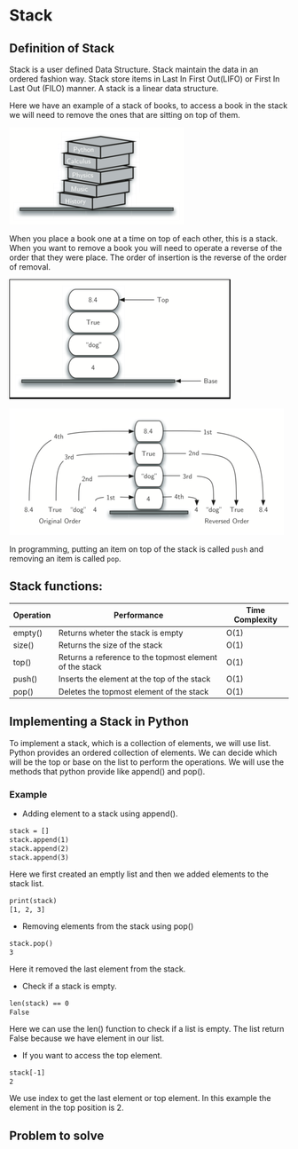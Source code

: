 # Stack

## Definition of Stack

Stack is a user defined Data Structure. Stack maintain the data in an ordered fashion way. Stack store items in Last In First Out(LIFO) or First In Last Out (FILO) manner. A stack is a linear data structure.

Here we have an example of a stack of books, to access a book in the stack we will need to remove the ones that are sitting on top of them.

![Stack of books](images/stack_1.png)

When you place a book one at a time on top of each other, this is a stack. When you want to remove a book you will need to operate a reverse of the order that they were place. The order of insertion is the reverse of the order of removal. 

![Stack of objects](images/stack_2.png)

![Stack of objects](images/stack_3.png)

In programming, putting an item on top of the stack is called `push` and removing an item is called `pop`. 

## Stack functions:

| Operation | Performance | Time Complexity |
| --- | --- | --- |
empty() | Returns wheter the stack is empty | O(1)
size() | Returns the size of the stack | O(1)
top() | Returns a reference to the topmost element of the stack | O(1)
push() | Inserts the element at the top of the stack | O(1)
pop() | Deletes the topmost element of the stack | O(1)

## Implementing a Stack in Python

To implement a stack, which is a collection of elements, we will use list. Python provides an ordered collection of elements. We can decide which will be the top or base on the list to perform the operations. We will use the methods that python provide like append() and pop().

### Example

* Adding element to a stack using append().

```
stack = [] 
stack.append(1)
stack.append(2)
stack.append(3)
```
Here we first created an emptly list and then we added elements to the stack list.

```
print(stack)
[1, 2, 3]
```

* Removing elements from the stack using pop()
```
stack.pop()
3
```
Here it removed the last element from the stack. 

* Check if a stack is empty. 
```
len(stack) == 0
False
```
Here we can use the len() function to check if a list is empty. The list return False because we have element in our list.

* If you want to access the top element. 
```
stack[-1]
2
```
We use index to get the last element or top element. In this example the element in the top position is 2. 

## Problem to solve
